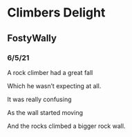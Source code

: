 # Climbers Delight

## FostyWally

### 6/5/21

A rock climber had a great fall

Which he wasn’t expecting at all.

It was really confusing

As the wall started moving

And the rocks climbed a bigger rock wall.
